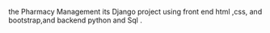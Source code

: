 the Pharmacy Management its Django project using front end html ,css, and bootstrap,and backend python and Sql .
